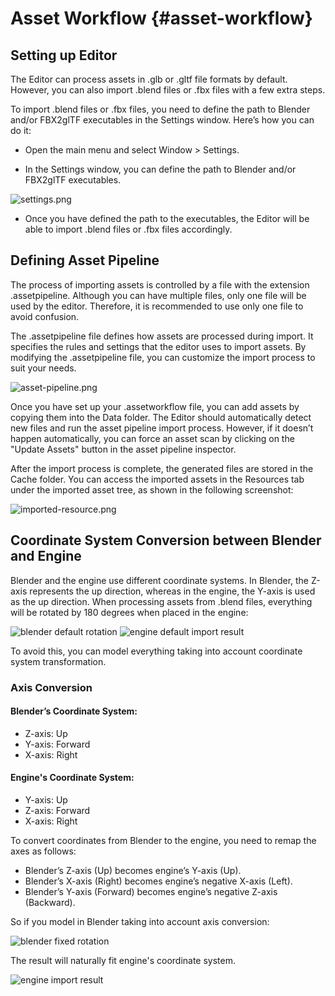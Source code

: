 Asset Workflow {#asset-workflow}
========================================

## Setting up Editor

The Editor can process assets in .glb or .gltf file formats by default. However, you can also import .blend files or .fbx files with a few extra steps.

To import .blend files or .fbx files, you need to define the path to Blender and/or FBX2glTF executables in the Settings window. Here’s how you can do it:

- Open the main menu and select Window > Settings.

- In the Settings window, you can define the path to Blender and/or FBX2glTF executables.

![settings.png](images/documentation/asset-workflow/settings.png)

- Once you have defined the path to the executables, the Editor will be able to import .blend files or .fbx files accordingly.


## Defining Asset Pipeline

The process of importing assets is controlled by a file with the extension .assetpipeline. Although you can have multiple files, only one file will be used by the editor. Therefore, it is recommended to use only one file to avoid confusion.

The .assetpipeline file defines how assets are processed during import. It specifies the rules and settings that the editor uses to import assets. By modifying the .assetpipeline file, you can customize the import process to suit your needs.

![asset-pipeline.png](images/documentation/asset-workflow/asset-pipeline.png)

Once you have set up your .assetworkflow file, you can add assets by copying them into the Data folder. The Editor should automatically detect new files and run the asset pipeline import process. However, if it doesn’t happen automatically, you can force an asset scan by clicking on the "Update Assets" button in the asset pipeline inspector.

After the import process is complete, the generated files are stored in the Cache folder. You can access the imported assets in the Resources tab under the imported asset tree, as shown in the following screenshot:

![imported-resource.png](images/documentation/asset-workflow/imported-resource.png)


## Coordinate System Conversion between Blender and Engine

Blender and the engine use different coordinate systems. In Blender, the Z-axis represents the up direction, whereas in the engine, the Y-axis is used as the up direction. When processing assets from .blend files, everything will be rotated by 180 degrees when placed in the engine:

![blender default rotation](images/documentation/asset-workflow/blender-initial.jpg) ![engine default import result](images/documentation/asset-workflow/engine-initial.jpg)

To avoid this, you can model everything taking into account coordinate system transformation.

### Axis Conversion

#### Blender’s Coordinate System:
- Z-axis: Up
- Y-axis: Forward
- X-axis: Right
#### Engine's Coordinate System:
- Y-axis: Up
- Z-axis: Forward
- X-axis: Right

To convert coordinates from Blender to the engine, you need to remap the axes as follows:

- Blender’s Z-axis (Up) becomes engine’s Y-axis (Up).
- Blender’s X-axis (Right) becomes engine’s negative X-axis (Left).
- Blender’s Y-axis (Forward) becomes engine’s negative Z-axis (Backward).

So if you model in Blender taking into account axis conversion:

![blender fixed rotation](images/documentation/asset-workflow/blender-result.jpg)

The result will naturally fit engine's coordinate system.

![engine import result](images/documentation/asset-workflow/engine-result.jpg)